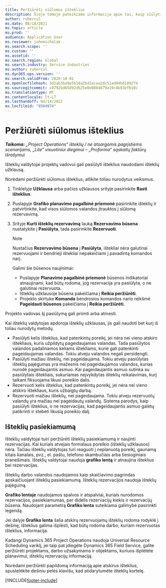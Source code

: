```yaml
---
title: Peržiūrėti siūlomus išteklius
description: Šioje temoje pateikiama informacija apie tai, kaip siūlyti projekto išteklius.
author: ruhercul
ms.date: 08/18/2021
ms.topic: article
ms.prod: ''
audience: Application User
ms.reviewer: johnmichalak
ms.search.scope: ''
ms.custom: ''
ms.assetid: ''
ms.search.region: Global
ms.search.industry: Service industries
ms.author: ruhercul
ms.dyn365.ops.version: ''
ms.search.validFrom: 2020-10-01
ms.openlocfilehash: 3d2ab3ba9e5b18a2b42acaa2dc51ad94b8189274
ms.sourcegitcommit: c0792bd65d92db25e0e8864879a19c4b93efb10c
ms.translationtype: MT
ms.contentlocale: lt-LT
ms.lasthandoff: 04/14/2022
ms.locfileid: "8584974"
---
```

# <a name="review-proposed-resources"></a>Peržiūrėti siūlomus išteklius

_**Taikoma:** „Project Operations“ išteklių / ne atsargomis pagrįstiems scenarijams, „Lite“ visuotiniui diegimui – „Proforma“ sąskaitų faktūrų išrašymui_

Išteklių valdytojai projektų vadovui gali pasiūlyti išteklius naudodami išteklių užklausą.

Norėdami peržiūrėti siūlomus išteklius, atlikite toliau nurodytus veiksmus.

1. Tinklelyje **Užklausa** arba pačios užklausos srityje pasirinkite **Rasti išteklius**.
2. Puslapyje **Grafiko planavimo pagalbinė priemonė** pasirinkite išteklių ir patvirtinkite, kad visos siūlomos valandos įtrauktos į siūlomą rezervavimą.
3. Srityje **Kurti išteklių rezervavimą** lauką **Rezervavimo būsena** nustatykite į **Pasiūlyta**, tada pasirinkite **Rezervuoti**.

    > [!NOTE]
    > Nustačius **Rezervavimo būsena** į **Pasiūlyta**, ištekliai nėra galutinai rezervuojami ir bendrieji ištekliai nepakeičiami į pavadintą komandos narį.

    Galimi šie būsenos naujinimai:

    - Puslapyje **Planavimo pagalbinė priemonė** būsenos indikatoriai atnaujinami, kad būtų rodoma, jog rezervacija yra pasiūlyta, o ne galutinai rezervuota.
    - Išteklių užklausoje būsena pakeičiama į **Reikia peržiūrėti**.
    - Projekto skirtuke **Komanda** bendrosios komandos nario reikšmė **Pageidauti būsenos** pakeičiama į **Reikia peržiūrėti**.

Projekto vadovas šį pasiūlymą gali priimti arba atmesti.

Kai išteklių valdytojas apdoroja išteklių užklausas, jis gali naudoti bet kurį iš toliau nurodytų metodų.

- Pasiūlyti kelis išteklius, kad patenkintų poreikį, jei nėra nei vieno atskiro ištekliaus, kuris užpildytų pageidaujamas valandas. Tada pasiūlytos valandos padalinamos keliams ištekliams, kurie gali patenkinti pageidaujamas valandas. Tokiu atveju valandos negali persidengti.
- Pasiūlyti mažiau išteklių, nei pageidaujama. Tokiu atveju pasiūlytas išteklių pajėgumas yra mažesnis nei pageidaujamos valandos, kurias nurodė pageidaujantis asmuo. Kai pageidaujantis asmuo sutinka su pasiūlytais ištekliais, sukuriamas neįvykdytas išteklių reikalavimas, kurį taikant fiksuojama likusi poreikio dalis.
- Rezervuoti kelis išteklius, kad patenkintų poreikį, jei nėra nei vieno atskiro ištekliaus, kuris užbaigtų darbą.
- Rezervuoti mažiau išteklių, nei pageidaujama. Tokiu atveju rezervuotų valandų yra mažiau nei pageidautų valandų. Sistema parodys, kaip pasiūlyti išteklius, o ne rezervacijas, kad pageidaujantis asmuo galėtų patikrinti ir stebėti likusią poreikio dalį.

## <a name="resource-availability"></a>Išteklių pasiekiamumą

Išteklių valdytojai tuiri peržiūrėti išteklių pasiekiamumą ir naujinti rezervacijas. Kai kuriais atvejais formalaus poreikio (išteklių užklausos) nėra. Tačiau išteklių valdytojas turi reaguoti į neplanuotą poreikį, gaunamą kitais kanalais, pvz., el. paštu, telefono skambučiais arba tiesioginiais pranešimais. Išteklių valdytojai naudoja **grafiko lentą** ir atnaujina išteklius bei rezervacijas.

Išteklių darbo valandos naudojamos kaip skaičiavimo pagrindas apskaičiuojant išteklių pasiekiamumą. Išteklių rezervacijos naudoja išteklių pajėgumą.

**Grafiko lentoje** naudojamos spalvos ir atspalviai, kuriais nurodomos rezervacijos, pasiekiamumas, per didelis rezervacijų kiekis ir rezervacijų būsena. Naudojant parametrą **Grafiko lenta** suteikiama galimybė pasirinkti legendą.

Jei dalyje **Grafiko lenta** šalia atskirų rezervuojamų išteklių rodoma rodyklė į dešinę, išteklius galima išplėsti, kad būtų rodoma darbo, kuriam rezervuotas išteklius, informacija.

Kadangi Dynamics 365 Project Operations naudoja Universal Resource Scheduling variklį, jei taip pat įdiegėte Dynamics 365 Field Service, galite peržiūrėti projektams, darbo užsakymams ir objektams, kuriuos išplėtėte planavimui, išteklių rezervacijų informaciją.

Norėdami peržiūrėti papildomą informaciją apie atskirus išteklius, spustelėkite dešiniu pelės klavišu, kad atidarytumėte išteklių kortelę.



[!INCLUDE[footer-include](../includes/footer-banner.md)]
